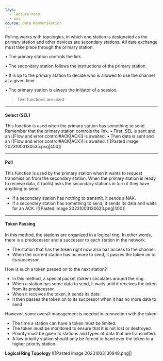 ```yaml
---
tags:
  - lecture-note
  - uni
course: Data Kommunikation
---
```

Polling works with topologies, in which one station is designated as the primary station and other devices are secondary stations. All data exchange must take place through the primary station.

• The primary station controls the link.

• The secondary station follows the instructions of the primary station.

• It is up to the primary station to decide who is allowed to use the channel at a given time.

• The primary station is always the initiator of a session.


>Two functions are used

***
#### Select (SEL)
This function is used when the primary station has something to send.
Remember that the primary station controls the link.
• First, SEL is sent and an [[Flow and error control#ACK|ACK]] is awaited.
• Then data is sent and an [[Flow and error control#ACK|ACK]] is awaited.
![[Pasted image 20231003130535.png|400]]

***
#### Poll
This function is used by the primary station when it wants to request transmission from the secondary station.
When the primary station is ready to receive data, it (polls) asks the secondary stations in turn if they have anything to send.
* If a secondary station has nothing to transmit, it sends a NAK.
* If a secondary station has something to send, it sends its data and waits for an ACK.
![[Pasted image 20231003130623.png|400]]

***
#### Token Passing
In this method, the stations are organized in a logical ring. In other words, there is a predecessor and a successor to each station in the network.

*  The station that has the token right now also has access to the channel.
* When the current station has no more to send, it passes the token on to its successor.


How is such a token passed on to the next station?

* In this method, a special packet (token) circulates around the ring.
* When a station has some data to send, it waits until it receives the token from its predecessor.
* When it receives the token, it sends its data.
* It then passes the token on to its successor when it has no more data to send

However, some overall management is needed in connection with the token:
* The time a station can have a token must be limited.
* The token must be monitored to ensure that it is not lost or destroyed.
* Priority must be given to stations and types of data that are transmitted.
* A low priority station should only be forced to hand over the token to a higher priority station.

**Logical Ring Topology**
![[Pasted image 20231003130948.png]]
